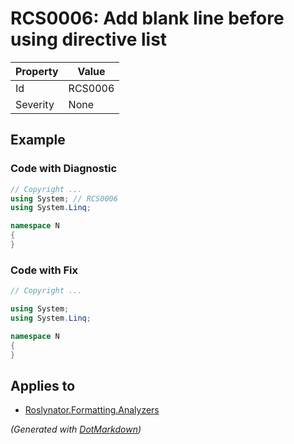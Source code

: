 # RCS0006: Add blank line before using directive list

| Property | Value   |
| -------- | ------- |
| Id       | RCS0006 |
| Severity | None    |

## Example

### Code with Diagnostic

```csharp
// Copyright ...
using System; // RCS0006
using System.Linq;

namespace N
{
}
```

### Code with Fix

```csharp
// Copyright ...

using System;
using System.Linq;

namespace N
{
}
```

## Applies to

* [Roslynator.Formatting.Analyzers](https://www.nuget.org/packages/Roslynator.Formatting.Analyzers)


*\(Generated with [DotMarkdown](http://github.com/JosefPihrt/DotMarkdown)\)*